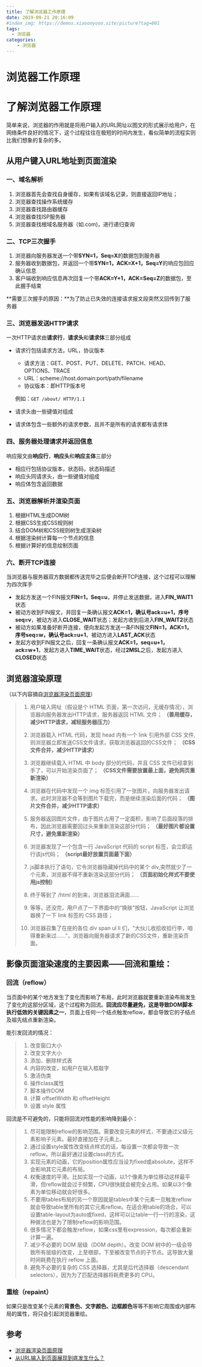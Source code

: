 ```yaml
---
title: 了解浏览器工作原理
date: 2019-09-21 20:16:09
#index_img: https://demos.xiaoooyooo.site/picture?tag=001
tags:
  - 浏览器
categories:
	- 浏览器
---
```

# 浏览器工作原理

# 了解浏览器工作原理

简单来说，浏览器的作用就是将用户输入的URL网址以图文的形式展示给用户，在网络条件良好的情况下，这个过程往往在极短的时间内发生，看似简单的流程实则比我们想象的复杂的多。

## 从用户键入URL地址到页面渲染

### 一、域名解析

1. 浏览器首先会查找自身缓存，如果有该域名记录，则直接返回IP地址；
2. 浏览器查找操作系统缓存
3. 浏览器查找路由器缓存
4. 浏览器查找ISP服务器
5. 浏览器查找根域名服务器（如.com)，进行递归查询

### 二、TCP三次握手

1. 浏览器向服务器发送一个带**SYN=1，Seq=X**的数据包到服务器
2. 服务器收到数据包，并返回一个带**SYN=1，ACK=X+1，Seq=Y**的响应包回应确认信息
3. 客户端收到响应信息再次回复一个带**ACK=Y+1，ACK=Seq=Z**的数据包，至此握手结束

**需要三次握手的原因：**为了防止已失效的连接请求报文段突然又回传到了服务器

### 三、浏览器发送HTTP请求

一次HTTP请求由**请求行**，**请求头**和**请求体**三部分组成

+ 请求行包括请求方法，URL，协议版本

  + 请求方法：GET、POST、PUT、DELETE、PATCH、HEAD、OPTIONS、TRACE
  + URL：scheme://host.domain:port/path/filename
  + 协议版本：即HTTP版本号

  例如：`GET /about/ HTTP/1.1`

+ 请求头由一些键值对组成

+ 请求体包含一些额外的请求参数，且并不是所有的请求都有请求体

### 四、服务器处理请求并返回信息

响应报文由**响应行**，**响应头**和**响应主体**三部分

+ 相应行包括协议版本，状态码，状态码描述
+ 响应头同请求头，由一些键值对组成
+ 响应体包含返回数据

### 五、浏览器解析并渲染页面

1. 根据HTML生成DOM树
2. 根据CSS生成CSS规则树
3. 结合DOM树和CSS规则树生成渲染树
4. 根据渲染树计算每一个节点的信息
5. 根据计算好的信息绘制页面

### 六、断开TCP连接

当浏览器与服务器双方数据都传送完毕之后便会断开TCP连接，这个过程可以理解为四次挥手

+ 发起方发送一个FIN报文**FIN=1，Seq=u**，并停止发送数据，进入**FIN_WAIT1**状态
+ 被动方收到FIN报文，并回复一条确认报文**ACK=1，确认号ack=u+1，序号seq=v**，被动方进入**CLOSE_WAIT**状态；发起方收到后进入**FIN_WAIT2**状态
+ 被动方如果准备好断开连接，便向发起方发送一条FIN报文**FIN=1，ACK=1，序号seq=w，确认号ack=u+1**，被动方进入**LAST_ACK**状态
+ 发起方收到FIN报文之后，回复一条确认报文**ACK=1，seq=u+1，ack=w+1**，发起方进入**TIME_WAIT**状态，经过**2MSL**之后，发起方进入**CLOSED**状态

## 浏览器渲染原理

（以下内容摘自[浏览器渲染页面原理](https://www.cnblogs.com/Peng2014/p/4687218.html)）

> 1. 用户输入网址（假设是个 HTML 页面，第一次访问，无缓存情况），浏览器向服务器发出HTTP请求，服务器返回 HTML 文件； **（善用缓存，减少HTTP请求，减轻服务器压力）**
>
> 2. 浏览器载入 HTML 代码，发现 head 内有一个 link 引用外部 CSS 文件,则浏览器立即发送CSS文件请求，获取浏览器返回的CSS文件；  **（CSS文件合并，减少HTTP请求）**
>
> 3. 浏览器继续载入 HTML 中 body 部分的代码，并且 CSS 文件已经拿到手了，可以开始渲染页面了；                              **（CSS文件需要放置最上面，避免网页重新渲染）**
> 4. 浏览器在代码中发现一个 img 标签引用了一张图片，向服务器发出请求。此时浏览器不会等到图片下载完，而是继续渲染后面的代码；    **（图片文件合并，减少HTTP请求）**
>
> 5. 服务器返回图片文件，由于图片占用了一定面积，影响了后面段落的排布，因此浏览器需要回过头来重新渲染这部分代码；   **（最好图片都设置尺寸，避免重新渲染）**
>
> 6. 浏览器发现了一个包含一行 JavaScript 代码的 script 标签，会立即运行该js代码；              **（script最好放置页面最下面）**
>
> 7. js脚本执行了语句，它令浏览器隐藏掉代码中的某个 div,突然就少了一个元素，浏览器不得不重新渲染这部分代码；   **（页面初始化样式不要使用js控制）**
>
> 8. 终于等到了 /html 的到来，浏览器泪流满面……
>
> 9. 等等，还没完，用户点了一下界面中的“换肤”按钮，JavaScript 让浏览器换了一下 link 标签的 CSS 路径；
>
> 10. 浏览器召集了在座的各位 div span ul li 们，“大伙儿收拾收拾行李，咱得重新来过……”，浏览器向服务器请求了新的CSS文件，重新渲染页面。

## 影像页面渲染速度的主要因素——回流和重绘：

### 回流（reflow）

当页面中的某个地方发生了变化而影响了布局，此时浏览器就要重新渲染布局发生了变化的这部分区域，这个过程称为回流。**回流应尽量避免，这是导致DOM脚本执行低效的关键因素之一**，页面上任何一个结点触发reflow，都会导致它的子结点及祖先结点重新渲染。

能引发回流的情况：

> 1. 改变窗口大小
> 2. 改变文字大小
> 3. 添加、删除样式表
> 4. 内容的改变，如用户在输入框敲字
> 5. 激活伪类
> 6. 操作class属性
> 7. 脚本操作DOM
> 8. 计算 offsetWidth 和 offsetHeight
> 9. 设置 style 属性

回流是不可避免的，只能将回流对性能的影响降到最小：

> 1. 尽可能限制reflow的影响范围。需要改变元素的样式，不要通过父级元素影响子元素。最好直接加在子元素上。
> 2. 通过设置style属性改变结点样式的话，每设置一次都会导致一次reflow。所以最好通过设置class的方式。
> 3. 实现元素的动画，它的position属性应当设为fixed或absolute，这样不会影响其它元素的布局。
> 4. 权衡速度的平滑。比如实现一个动画，以1个像素为单位移动这样最平滑，但reflow就会过于频繁，CPU很快就会被完全占用。如果以3个像素为单位移动就会好很多。
> 5. 不要用tables布局的另一个原因就是tables中某个元素一旦触发reflow就会导致table里所有的其它元素reflow。在适合用table的场合，可以设置table-layout为auto或fixed，这样可以让table一行一行的渲染，这种做法也是为了限制reflow的影响范围。
> 6. 很多情况下都会触发reflow，如果css里有expression，每次都会重新计算一遍。
> 7. 减少不必要的 DOM 层级（DOM depth）。改变 DOM 树中的一级会导致所有层级的改变，上至根部，下至被改变节点的子节点。这导致大量时间耗费在执行 reflow 上面。
> 8. 避免不必要的复杂的 CSS 选择器，尤其是后代选择器（descendant selectors），因为为了匹配选择器将耗费更多的 CPU。

### 重绘（repaint）

如果只是改变某个元素的**背景色、文字颜色、边框颜色**等等不影响它周围或内部布局的属性，将只会引起浏览器重绘。

## 参考

+ [浏览器渲染页面原理](https://www.cnblogs.com/Peng2014/p/4687218.html)
+ [从URL输入到页面展现到底发生什么？](https://github.com/ljianshu/Blog/issues/24#)